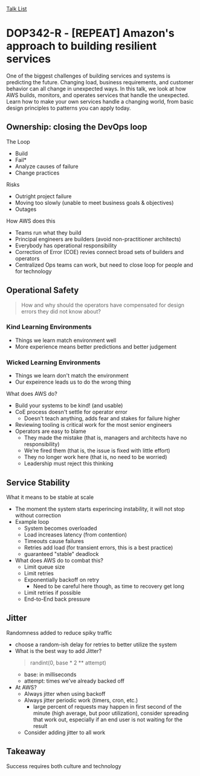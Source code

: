 [Talk List](./README.md)
# DOP342-R - [REPEAT] Amazon's approach to building resilient services

One of the biggest challenges of building services and systems is predicting the future. Changing load, business requirements, and customer behavior can all change in unexpected ways. In this talk, we look at how AWS builds, monitors, and operates services that handle the unexpected. Learn how to make your own services handle a changing world, from basic design principles to patterns you can apply today.

## Ownership: closing the DevOps loop
The Loop
- Build
- Fail*
- Analyze causes of failure
- Change practices

Risks
- Outright project failure
- Moving too slowly (unable to meet business goals & objectives)
- Outages

How AWS does this
- Teams run what they build
- Principal engineers are builders (avoid non-practitioner architects)
- Everybody has operational responsibility
- Correction of Error (COE) revies connect broad sets of builders and operators
- Centralized Ops teams can work, but need to close loop for people and for technology

## Operational Safety
> How and why should the operators have compensated for design errors they did not know about?
### Kind Learning Environments
- Things we learn match environment well
- More experience means better predictions and better judgement
### Wicked Learning Environments
- Things we learn don't match the environment
- Our expeirence leads us to do the wrong thing

What does AWS do?
- Build your systems to be kind! (and usable)
- CoE process doesn't settle for operator error
    - Doesn't teach anything, adds fear and stakes for failure higher
- Reviewing tooling is critical work for the most senior engineers
- Operators are easy to blame
    - They made the mistake (that is, managers and architects have no responsibility)
    - We're fired them (that is, the issue is fixed with little effort)
    - They no longer work here (that is, no need to be worried)
    - Leadership must reject this thinking

## Service Stability
What it means to be stable at scale
- The moment the system starts experincing instability, it will not stop without correction
- Example loop
    - System becomes overloaded
    - Load increases latency (from contention)
    - Timeouts cause failures
    - Retries add load (for transient errors, this is a best practice)
    - guaranteed "stable" deadlock
- What does AWS do to combat this?
    - Limit queue size
    - Limit retries
    - Exponentially backoff on retry
        - Need to be careful here though, as time to recovery get long
    - Limit retries if possible
    - End-to-End back pressure

## Jitter
Randomness added to reduce spiky traffic
- choose a random-ish delay for retries to better utilize the system
- What is the best way to add Jitter?
    > randint(0, base * 2 ** attempt)
    - base: in milliseconds
    - attempt: times we've already backed off
- At AWS?
    - Always jitter when using backoff
    - Always jitter periodic work (timers, cron, etc.)
        - large percent of requests may happen in first second of the minute (high average, but poor utilization), consider spreading that work out, especially if an end user is not waiting for the result
    - Consider adding jitter to all work

## Takeaway
Success requires both culture and technology